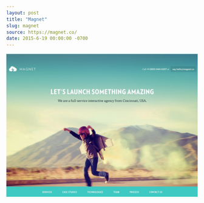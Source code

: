 ```yaml
---
layout: post
title: "Magnet"
slug: magnet
source: https://magnet.co/
date: 2015-6-19 00:00:00 -0700
---
```


<img src="/assets/img/screenshots/magnet.jpg">
